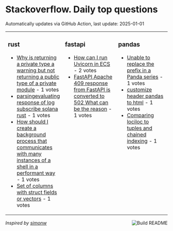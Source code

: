 # Stackoverflow. Daily top questions 

Automatically updates via GitHub Action, last update: <!-- date starts -->2025-01-01<!-- date ends -->


<table><tr><td valign="top" width="33%">

### rust
<!-- rust starts -->
* [Why is returning a private type a warning but not returning a public type of a private module](https://stackoverflow.com/questions/79319142/why-is-returning-a-private-type-a-warning-but-not-returning-a-public-type-of-a) - 1 votes
* [parsingevaluating response of log subscribe solana rust](https://stackoverflow.com/questions/79321006/parsing-evaluating-response-of-log-subscribe-solana-rust) - 1 votes
* [How should I create a background process that communicates with many instances of a shell in a performant way](https://stackoverflow.com/questions/79320306/how-should-i-create-a-background-process-that-communicates-with-many-instances-o) - 1 votes
* [Set of columns with struct fields or vectors](https://stackoverflow.com/questions/79319084/set-of-columns-with-struct-fields-or-vectors) - 1 votes
<!-- rust ends -->
</td><td valign="top" width="34%">


### fastapi
<!-- fastapi starts -->
* [How can I run Uvicorn in ECS](https://stackoverflow.com/questions/79320768/how-can-i-run-uvicorn-in-ecs) - 2 votes
* [FastAPI  Apache 409 response from FastAPI is converted to 502 What can be the reason](https://stackoverflow.com/questions/79319663/fastapi-apache-409-response-from-fastapi-is-converted-to-502-what-can-be-the) - 1 votes
<!-- fastapi ends -->
</td><td valign="top" width="34%">


### pandas
<!-- pandas starts -->
* [Unable to replace the prefix in a Panda series](https://stackoverflow.com/questions/79320297/unable-to-replace-the-prefix-in-a-panda-series) - 1 votes
* [customize header pandas to html](https://stackoverflow.com/questions/79320257/customize-header-pandas-to-html) - 1 votes
* [Comparing lociloc to tuples and chained indexing](https://stackoverflow.com/questions/79320067/comparing-loc-iloc-to-tuples-and-chained-indexing) - 1 votes
<!-- pandas ends -->
</td></tr></table>

<a href="https://github.com/hp0404/hp0404/actions"><img src="https://github.com/hp0404/hp0404/workflows/Build%20README/badge.svg" align="right" alt="Build README"></a> <p>*Inspired by  [simonw](https://github.com/simonw/simonw)*</p>
